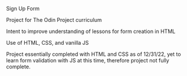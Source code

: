 Sign Up Form

Project for The Odin Project curriculum

Intent to improve understanding of lessons for form creation in HTML

Use of HTML, CSS, and vanilla JS

Project essentially completed with HTML and CSS as of 12/31/22, yet to learn form validation with JS at this time, therefore project not fully complete.